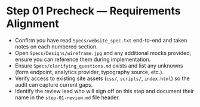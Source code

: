 # Step 01 Precheck — Requirements Alignment

- Confirm you have read `Specs/website_spec.txt` end-to-end and taken notes on each numbered section.
- Open `Specs/Designs/wireframe.jpg` and any additional mocks provided; ensure you can reference them during implementation.
- Ensure `Specs/clarifying_questions.md` exists and list any unknowns (form endpoint, analytics provider, typography source, etc.).
- Verify access to existing site assets (`css/`, `scripts/`, `index.html`) so the audit can capture current gaps.
- Identify the review lead who will sign off on this step and document their name in the `step-01-review.md` file header.
